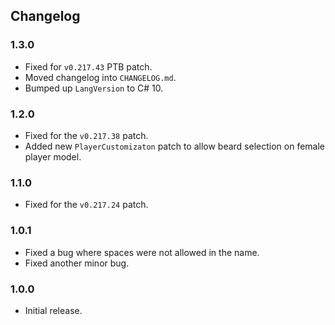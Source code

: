 ## Changelog

### 1.3.0

  * Fixed for `v0.217.43` PTB patch.
  * Moved changelog into `CHANGELOG.md`.
  * Bumped up `LangVersion` to C# 10.

### 1.2.0

  * Fixed for the `v0.217.38` patch.
  * Added new `PlayerCustomizaton` patch to allow beard selection on female player model.

### 1.1.0

  * Fixed for the `v0.217.24` patch.

### 1.0.1

  * Fixed a bug where spaces were not allowed in the name.
  * Fixed another minor bug.

### 1.0.0

  * Initial release.